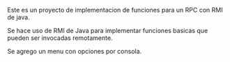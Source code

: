 Este es un proyecto de implementacion de funciones para un RPC con RMI de
java.

Se hace uso de RMI de Java para implementar funciones basicas que pueden 
ser invocadas remotamente.

Se agrego un menu con opciones por consola.

